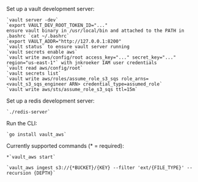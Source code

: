 Set up a vault development server:

    `vault server -dev`
    `export VAULT_DEV_ROOT_TOKEN_ID="..."
    ensure vault binary in /usr/local/bin and attached to the PATH in .bashrc `cat ~/.bashrc`
    `export VAULT_ADDR="http://127.0.0.1:8200"
    `vault status` to ensure vault server running
    `vault secrets enable aws`
    `vault write aws/config/root access_key="..." secret_key="..." region="us-east-1"` with jnkroeker IAM user credentials
    `vault read aws/config/root` 
    `vault secrets list`
    `vault write aws/roles/assume_role_s3_sqs role_arns=<vault_s3_sqs_engineer ARN> credential_type=assumed_role`
    `vault write aws/sts/assume_role_s3_sqs ttl=15m`

Set up a redis development server:

    `./redis-server`

Run the CLI:

    `go install vault_aws`

Currently supported commands (* = required):

    *`vault_aws start`
 
    `vault_aws ingest s3://{*BUCKET}/{KEY} --filter 'ext/{FILE_TYPE}' --recursion {DEPTH}` 
